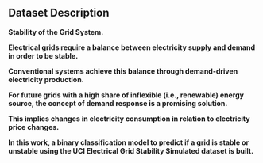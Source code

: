 ## Dataset Description
**Stability of the Grid System.**

**Electrical grids require a balance between electricity supply and demand in order to be stable.** 

**Conventional systems achieve this balance through demand-driven electricity production.** 

**For future grids with a high share of inflexible (i.e., renewable) energy source, the concept of demand response is a promising solution.** 

**This implies changes in electricity consumption in relation to electricity price changes.** 

**In this work, a binary classification model to predict if a grid is stable or unstable using the UCI Electrical Grid Stability Simulated dataset is built.**
